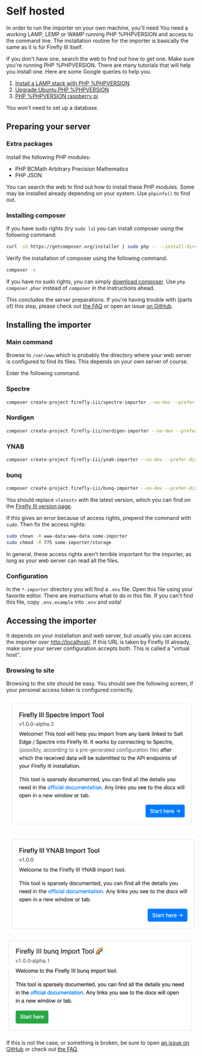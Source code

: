 # Self hosted

In order to run the importer on your own machine, you'll need You need a working LAMP, LEMP or WAMP running PHP %PHPVERSION and access to the command line. The installation routine for the importer is basically the same as it is for Firefly III itself.

If you don't have one, search the web to find out how to get one. Make sure you're running PHP %PHPVERSION. There are many tutorials that will help you install one. Here are some Google queries to help you.

1. [Install a LAMP stack with PHP %PHPVERSION](https://www.google.com/search?q=lamp+stack+php+%PHPVERSION)
2. [Upgrade Ubuntu PHP %PHPVERSION](https://www.google.com/search?q=upgrade+ubuntu+php+%PHPVERSION)
3. [PHP %PHPVERSION raspberry pi](https://www.google.nl/search?q=PHP+%PHPVERSION+raspberry+pi)

You won't need to set up a database.

## Preparing your server

### Extra packages

Install the following PHP modules:

* PHP BCMath Arbitrary Precision Mathematics
* PHP JSON

You can search the web to find out how to install these PHP modules. Some may be installed already depending on your system. Use `phpinfo()` to find out.

### Installing composer

If you have sudo rights (try `sudo ls`) you can install composer using the following command:

```bash
curl -sS https://getcomposer.org/installer | sudo php -- --install-dir=/usr/local/bin --filename=composer
```

Verify the installation of composer using the following command.

```bash
composer -v
```

If you have no sudo rights, you can simply [download composer](https://getcomposer.org/download/). Use `php composer.phar` instead of `composer` in the instructions ahead.

This concludes the server preparations. If you're having trouble with (parts of) this step, please check out [the FAQ](../errors/freq_questions.md) or open an issue [on GitHub](https://github.com/firefly-iii/firefly-iii).

## Installing the importer

### Main command

Browse to `/var/www` which is probably the directory where your web server is configured to find its files. This depends on your own server of course.

Enter the following command. 

### Spectre

```bash
composer create-project firefly-iii/spectre-importer --no-dev --prefer-dist spectre-importer <latest>
```

### Nordigen

```bash
composer create-project firefly-iii/nordigen-importer --no-dev --prefer-dist spectre-importer <latest>
```

### YNAB

```bash
composer create-project firefly-iii/ynab-importer --no-dev --prefer-dist ynab-importer <latest>
```

### bunq

```bash
composer create-project firefly-iii/bunq-importer --no-dev --prefer-dist bunq-importer <latest>
```

You should replace `<latest>` with the latest version, which you can find on the [Firefly III version page](https://version.firefly-iii.org/).

If this gives an error because of access rights, prepend the command with `sudo`. Then fix the access rights:

```bash   
sudo chown -R www-data:www-data some-importer
sudo chmod -R 775 some-importer/storage
```

In general, these access rights aren't terrible important for the importer, as long as your web server can read all the files.

### Configuration

In the `*-importer` directory you will find a `.env` file. Open this file using your favorite editor. There are instructions what to do in this file. If you can't find this file, copy `.env.example` into `.env` and voila!

## Accessing the importer

It depends on your installation and web server, but usually you can access the importer over [http://localhost/](http://localhost/). If this URL is taken by Firefly III already, make sure your server configuration accepts both. This is called a "virtual host".

### Browsing to site

Browsing to the site should be easy. You should see the following screen, if your personal access token is configured correctly.

![Opening screen of the Spectre importer.](images/spectre_opening.png)

![Opening screen of the YNAB importer.](images/ynab_opening.png)

![Opening screen of the bunq importer.](images/bunq_opening.png)

If this is not the case, or something is broken, be sure to open [an issue on GitHub](https://github.com/firefly-iii/firefly-iii) or check out [the FAQ](https://firefly-iii.gitbook.io/firefly-iii-ynab-importer/errors-and-trouble-shooting/freq_questions).
